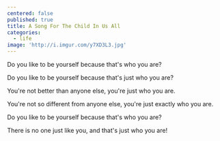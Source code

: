 ```yaml
---
centered: false
published: true
title: A Song For The Child In Us All
categories:
  - life
image: 'http://i.imgur.com/y7XD3L3.jpg'
---
```

Do you like to be yourself
because that's who you are?

Do you like to be yourself
because that's just who you are?

You're not better 
than anyone else,
you're  just who you are.

You're not so different 
from anyone else,
you're  just exactly
who you are.

Do you like to be yourself
because that's who you are?

There is no one
just like you,
and that's just who you are!







